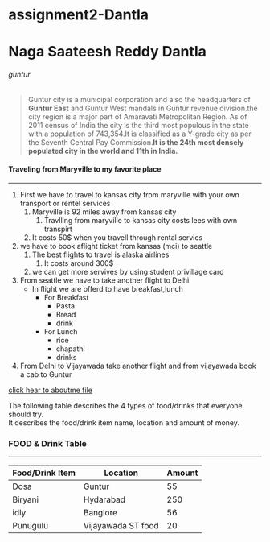 # assignment2-Dantla
# Naga Saateesh Reddy Dantla
###### guntur

>Guntur city is a municipal corporation and also the headquarters of **Guntur East** and Guntur West mandals in Guntur revenue division.the city region is a major part of Amaravati Metropolitan Region. As of 2011 census of India the city is the third most populous in the state with a population of 743,354.It is classified as a Y-grade city as per the Seventh Central Pay Commission.**It is the 24th most densely populated city in the world and 11th in India.**

#### Traveling from Maryville to my favorite place 

---

1. First we have to travel to kansas city from maryville with your own transport or rentel services
    1. Maryville is 92 miles away from kansas city 
        1.  Travlling from maryville to kansas city  costs lees with own transpirt 
    2.  It costs 50$ when you travell through rental servies
2. we have to book aflight ticket from kansas (mci) to seattle
    1. The best flights to travel is alaska airlines
        1. It costs around 300$ 
    2. we can get more servives by using student privillage card 
3. From seattle we have to take another flight to Delhi
    * In flight we are offerd to have breakfast,lunch
        * For Breakfast 
            * Pasta 
            * Bread
            * drink 
        * For Lunch
            * rice
            * chapathi
            * drinks
4. From Delhi to Vijayawada take another flight and from vijayawada book a cab to Guntur

[click hear to aboutme file](AboutMe.md)


The following table describes the 4 types of food/drinks that everyone should try.<br>
It describes the food/drink item name, location and amount of money.
 
### FOOD & Drink Table
 
---
 
| Food/Drink Item | Location | Amount |
|   ----------    |  -----   |   ---- | 
| Dosa | Guntur | 55 |
| Biryani | Hydarabad | 250 |
| idly | Banglore | 56 |
| Punugulu | Vijayawada ST food | 20 | 

 

  


